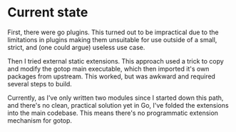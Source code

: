 # Current state

First, there were go plugins. This turned out to be impractical due to the limitations in plugins making them unsuitable for use outside of a small, strict, and (one could argue) useless use case.

Then I tried external static extensions. This approach used a trick to copy and modify the gotop main executable, which then imported it's own packages from upstream.  This worked, but was awkward and required several steps to build.

Currently, as I've only written two modules since I started down this path, and there's no clean, practical solution yet in Go, I've folded the extensions into the main codebase. This means there's no programmatic extension mechanism for gotop.
